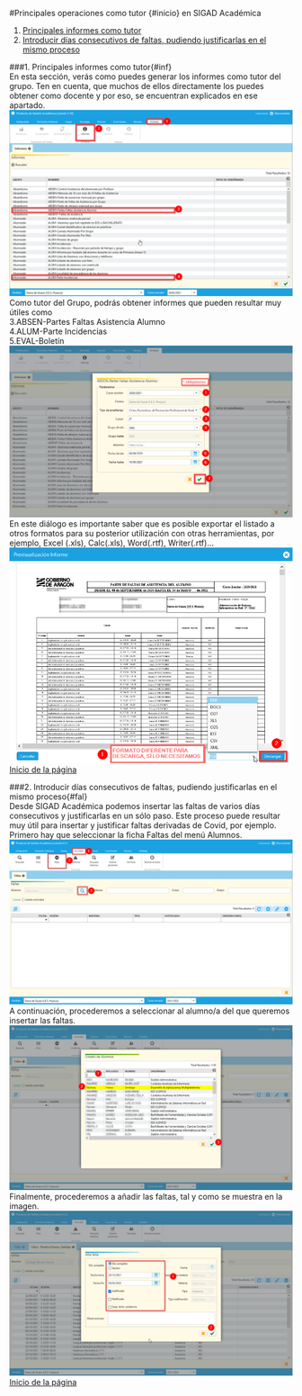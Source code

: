 #Principales operaciones como tutor {#inicio} en SIGAD Académica

1. [Principales informes como tutor](#inf)  
2. [Introducir días consecutivos de faltas, pudiendo justificarlas en el mismo proceso](#fal)

###1. Principales informes como tutor{#inf}  
En esta sección, verás como puedes generar los informes como tutor del grupo. Ten en cuenta, que muchos de ellos directamente los puedes obtener como docente y por eso, se encuentran explicados en ese apartado.
![Informes 1](https://raw.githubusercontent.com/catedu/curso-basico-sigad/master/img/academica/tutor/imprimir_informes/1.png)  
Como tutor del Grupo, podrás obtener informes que pueden resultar muy útiles como  
3.ABSEN-Partes Faltas Asistencia Alumno  
4.ALUM-Parte Incidencias  
5.EVAL-Boletín  
![Informes 2](https://raw.githubusercontent.com/catedu/curso-basico-sigad/master/img/academica/tutor/imprimir_informes/2.png)  
En este diálogo es importante saber que es posible exportar el listado a otros formatos para su posterior utilización con otras herramientas, por ejemplo, Excel (.xls), Calc(.xls), Word(.rtf), Writer(.rtf)...
![Informes 3](https://raw.githubusercontent.com/catedu/curso-basico-sigad/master/img/academica/tutor/imprimir_informes/3.png)  
[Inicio de la página](#inicio)

###2. Introducir días consecutivos de faltas, pudiendo justificarlas en el mismo proceso{#fal}  
Desde SIGAD Académica podemos insertar las faltas de varios días consecutivos y justificarlas en un sólo paso. Este proceso puede resultar muy útil para insertar y justificar faltas derivadas de Covid, por ejemplo.
Primero hay que seleccionar la ficha Faltas del menú Alumnos.  
![Faltas 1](https://raw.githubusercontent.com/catedu/curso-basico-sigad/master/img/academica/tutor/insertar_faltas/1.png)   
A continuación, procederemos a seleccionar al alumno/a del que queremos insertar las faltas.  
![Faltas 2](https://raw.githubusercontent.com/catedu/curso-basico-sigad/master/img/academica/tutor/insertar_faltas/2.png)  
Finalmente, procederemos a añadir las faltas, tal y como se muestra en la imagen.  
![Faltas 3](https://raw.githubusercontent.com/catedu/curso-basico-sigad/master/img/academica/tutor/insertar_faltas/3.png)  
[Inicio de la página](#inicio)
